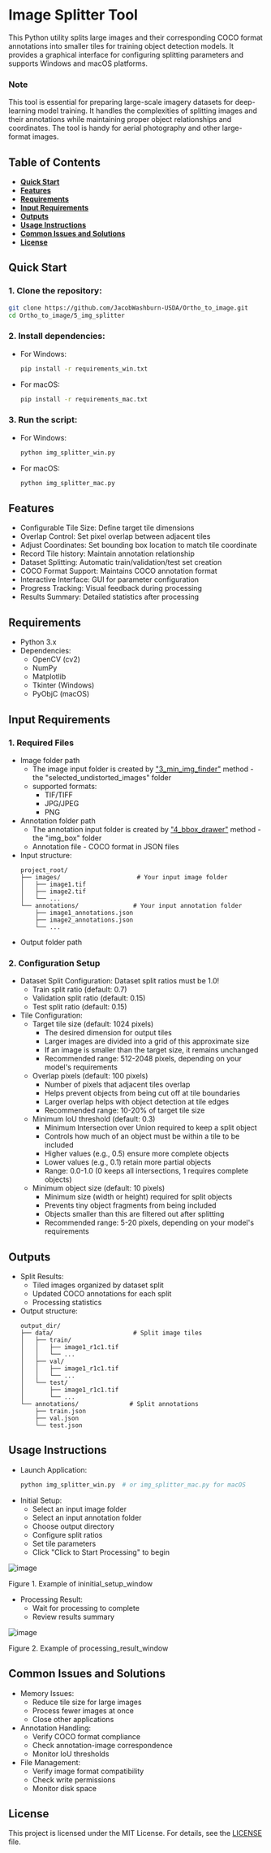 # **Image Splitter Tool**

This Python utility splits large images and their corresponding COCO format annotations into smaller tiles for training object detection models. It provides a graphical interface for configuring splitting parameters and supports Windows and macOS platforms.

### **Note**

This tool is essential for preparing large-scale imagery datasets for deep-learning model training. It handles the complexities of splitting images and their annotations while maintaining proper object relationships and coordinates. The tool is handy for aerial photography and other large-format images.

## Table of Contents
- [**Quick Start**](#quick-start)
- [**Features**](#features)
- [**Requirements**](#requirements)
- [**Input Requirements**](#input-requirements)
- [**Outputs**](#outputs)
- [**Usage Instructions**](#usage-instructions)
- [**Common Issues and Solutions**](#common-issues-and-solutions)
- [**License**](#license)

## Quick Start

### 1. Clone the repository:
```bash
git clone https://github.com/JacobWashburn-USDA/Ortho_to_image.git
cd Ortho_to_image/5_img_splitter
```

### 2. Install dependencies:

- For Windows:
  ```bash
  pip install -r requirements_win.txt
  ```

- For macOS:
  ```bash
  pip install -r requirements_mac.txt
  ```

### 3. Run the script:

- For Windows:
  ```bash
  python img_splitter_win.py
  ```

- For macOS:
  ```bash
  python img_splitter_mac.py
  ```

## **Features**

- Configurable Tile Size: Define target tile dimensions
- Overlap Control: Set pixel overlap between adjacent tiles
- Adjust Coordinates: Set bounding box location to match tile coordinate
- Record Tile history: Maintain annotation relationship
- Dataset Splitting: Automatic train/validation/test set creation
- COCO Format Support: Maintains COCO annotation format
- Interactive Interface: GUI for parameter configuration
- Progress Tracking: Visual feedback during processing
- Results Summary: Detailed statistics after processing

## **Requirements**

- Python 3.x
- Dependencies:
  - OpenCV (cv2)
  - NumPy
  - Matplotlib
  - Tkinter (Windows)
  - PyObjC (macOS)

## **Input Requirements**

### 1. Required Files
- Image folder path
  - The image input folder is created by ["3_min_img_finder"](https://github.com/JacobWashburn-USDA/MatchPlant/tree/main/3_min_img_finder) method - the "selected_undistorted_images" folder
  - supported formats:
    - TIF/TIFF
    - JPG/JPEG
    - PNG
- Annotation folder path
  - The annotation input folder is created by ["4_bbox_drawer"](https://github.com/JacobWashburn-USDA/MatchPlant/tree/main/4_bbox_drawer) method - the "img_box" folder
  - Annotation file - COCO format in JSON files
- Input structure:
  ```
  project_root/
  ├── images/                     # Your input image folder
  │   ├── image1.tif
  │   ├── image2.tif
  │   └── ...
  └── annotations/               # Your input annotation folder
      ├── image1_annotations.json
      ├── image2_annotations.json
      └── ...
  ```
- Output folder path
  
### 2. Configuration Setup
- Dataset Split Configuration: Dataset split ratios must be 1.0!
   - Train split ratio (default: 0.7)
   - Validation split ratio (default: 0.15)
   - Test split ratio (default: 0.15)
- Tile Configuration:
   - Target tile size (default: 1024 pixels)
      - The desired dimension for output tiles
      - Larger images are divided into a grid of this approximate size
      - If an image is smaller than the target size, it remains unchanged
      - Recommended range: 512-2048 pixels, depending on your model's requirements
   - Overlap pixels (default: 100 pixels)
      - Number of pixels that adjacent tiles overlap
      - Helps prevent objects from being cut off at tile boundaries
      - Larger overlap helps with object detection at tile edges
      - Recommended range: 10-20% of target tile size
   - Minimum IoU threshold (default: 0.3)
      - Minimum Intersection over Union required to keep a split object
      - Controls how much of an object must be within a tile to be included
      - Higher values (e.g., 0.5) ensure more complete objects
      - Lower values (e.g., 0.1) retain more partial objects
      - Range: 0.0-1.0 (0 keeps all intersections, 1 requires complete objects)
   - Minimum object size (default: 10 pixels)
      - Minimum size (width or height) required for split objects
      - Prevents tiny object fragments from being included
      - Objects smaller than this are filtered out after splitting
      - Recommended range: 5-20 pixels, depending on your model's requirements

## **Outputs**

- Split Results:
   - Tiled images organized by dataset split
   - Updated COCO annotations for each split
   - Processing statistics
- Output structure:
  ```
  output_dir/
  ├── data/                      # Split image tiles
  │   ├── train/
  │   │   ├── image1_r1c1.tif
  │   │   └── ...
  │   ├── val/
  │   │   ├── image1_r1c1.tif
  │   │   └── ...
  │   └── test/
  │       ├── image1_r1c1.tif
  │       └── ...
  └── annotations/              # Split annotations
      ├── train.json
      ├── val.json
      └── test.json
  ```

## **Usage Instructions**

- Launch Application:
  ```python
  python img_splitter_win.py  # or img_splitter_mac.py for macOS
  ```
- Initial Setup:
   - Select an input image folder
   - Select an input annotation folder
   - Choose output directory
   - Configure split ratios
   - Set tile parameters
   - Click "Click to Start Processing" to begin
     
![image](https://github.com/JacobWashburn-USDA/MatchPlant/blob/main/5_img_splitter/images/img1.png?raw=true)

Figure 1. Example of ininitial_setup_window
- Processing Result:
   - Wait for processing to complete
   - Review results summary
  
![image](https://github.com/JacobWashburn-USDA/MatchPlant/blob/main/5_img_splitter/images/img2.png?raw=true)

Figure 2. Example of processing_result_window

## **Common Issues and Solutions**

- Memory Issues:
   - Reduce tile size for large images
   - Process fewer images at once
   - Close other applications
- Annotation Handling:
   - Verify COCO format compliance
   - Check annotation-image correspondence
   - Monitor IoU thresholds
- File Management:
   - Verify image format compatibility
   - Check write permissions
   - Monitor disk space

## **License**

This project is licensed under the MIT License. For details, see the [LICENSE](https://github.com/JacobWashburn-USDA/MatchPlant/blob/main/LICENSE) file.
